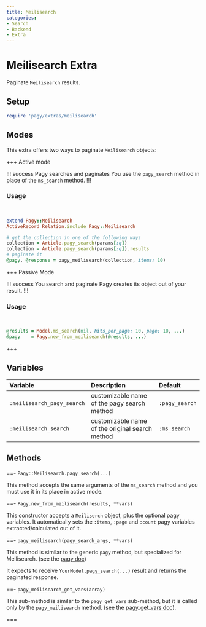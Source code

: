 ```yaml
---
title: Meilisearch
categories:
- Search
- Backend
- Extra
---
```


# Meilisearch Extra

Paginate `Meilisearch` results.

## Setup

```ruby pagy.rb (initializer)
require 'pagy/extras/meilisearch'
```

## Modes

This extra offers two ways to paginate `Meilisearch` objects:

+++ Active mode

!!! success Pagy searches and paginates
You use the `pagy_search` method in place of the `ms_search` method.
!!!

### Usage

<br>

```ruby Model
extend Pagy::Meilisearch
ActiveRecord_Relation.include Pagy::Meilisearch  
```

```ruby Controller (pagy_search)
# get the collection in one of the following ways
collection = Article.pagy_search(params[:q])
collection = Article.pagy_search(params[:q]).results
# paginate it
@pagy, @response = pagy_meilisearch(collection, items: 10)
```

+++ Passive Mode

!!! success You search and paginate
Pagy creates its object out of your result.
!!!

### Usage

<br>

```ruby Controller (Search)
@results = Model.ms_search(nil, hits_per_page: 10, page: 10, ...)
@pagy    = Pagy.new_from_meilisearch(@results, ...)
```

+++

## Variables

| Variable                   | Description                                     | Default        |
|:---------------------------|:------------------------------------------------|:---------------|
| `:meilisearch_pagy_search` | customizable name of the pagy search method     | `:pagy_search` | 
| `:meilisearch_search`      | customizable name of the original search method | `:ms_search`   | 

## Methods

==- `Pagy::Meilisearch.pagy_search(...)`

This method accepts the same arguments of the `ms_search` method and you must use it in its place in active mode.

==- `Pagy.new_from_meilisearch(results, **vars)`

This constructor accepts a `Meiliserch` object, plus the optional pagy variables. It automatically sets the `:items`, `:page`
and `:count` pagy variables extracted/calculated out of it.

==- `pagy_meilisearch(pagy_search_args, **vars)`

This method is similar to the generic `pagy` method, but specialized for Meilisearch. (see
the [pagy doc](/docs/api/backend.md#pagy-collection-vars-nil))

It expects to receive `YourModel.pagy_search(...)` result and returns the paginated response.

==- `pagy_meilisearch_get_vars(array)`

This sub-method is similar to the `pagy_get_vars` sub-method, but it is called only by the `pagy_meilisearch` method. (see
the [pagy_get_vars doc](/docs/api/backend.md#pagy-get-vars-collection-vars)).

===
